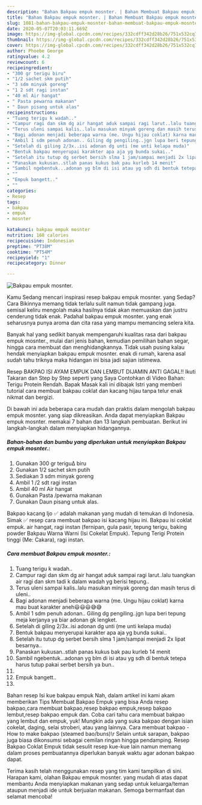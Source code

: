 ```yaml
---
description: "Bahan Bakpau empuk mosnter. | Bahan Membuat Bakpau empuk mosnter. Yang Bikin Ngiler"
title: "Bahan Bakpau empuk mosnter. | Bahan Membuat Bakpau empuk mosnter. Yang Bikin Ngiler"
slug: 1081-bahan-bakpau-empuk-mosnter-bahan-membuat-bakpau-empuk-mosnter-yang-bikin-ngiler
date: 2020-05-07T20:03:11.669Z
image: https://img-global.cpcdn.com/recipes/332cdff342d28b26/751x532cq70/bakpau-empuk-mosnter-foto-resep-utama.jpg
thumbnail: https://img-global.cpcdn.com/recipes/332cdff342d28b26/751x532cq70/bakpau-empuk-mosnter-foto-resep-utama.jpg
cover: https://img-global.cpcdn.com/recipes/332cdff342d28b26/751x532cq70/bakpau-empuk-mosnter-foto-resep-utama.jpg
author: Phoebe George
ratingvalue: 4.2
reviewcount: 6
recipeingredient:
- "300 gr terigu biru"
- "1/2 sachet skm putih"
- "3 sdm minyak goreng"
- "1 2 sdt ragi instan"
- "40 ml Air hangat"
- " Pasta pewarna makanan"
- " Daun pisang untuk alas"
recipeinstructions:
- "Tuang terigu k wadah.."
- "Campur ragi dan skm dg air hangat aduk sampai ragi larut..lalu tuangkan air ragi dan skm tadi k dalam wadah yg berisi tepung.."
- "Terus uleni sampai kalis..lalu masukan minyak goreng dan masih terus di uleni.."
- "Bagi adonan menjadi beberapa warna (me. Ungu hijau coklat) karna mau buat karakter aneh😃😃😃😅😅"
- "Ambil 1 sdm penuh adonan.. Giling dg pengiling..jgn lupa beri tepung meja kerjanya ya biar adonan gk lengket."
- "Setelah di giling 2/3x..isi adonan dg unti (me unti kelapa muda)"
- "Bentuk bakpau menyerupai karakter apa aja yg bunda sukai.."
- "Setelah itu tutup dg serbet bersih slma 1 jam/sampai menjadi 2x lipat besarnya.."
- "Panaskan kukusan..stlah panas kukus bak pau kurleb 14 menit"
- "Sambil ngebentuk...adonan yg blm di isi atau yg sdh di bentuk tetepa harus tutup pakai serbet bersih ya bun.."
- ""
- "Empuk bangett.."
- ""
categories:
- Resep
tags:
- bakpau
- empuk
- mosnter

katakunci: bakpau empuk mosnter 
nutrition: 168 calories
recipecuisine: Indonesian
preptime: "PT38M"
cooktime: "PT54M"
recipeyield: "1"
recipecategory: Dinner

---
```



![Bakpau empuk mosnter.](https://img-global.cpcdn.com/recipes/332cdff342d28b26/751x532cq70/bakpau-empuk-mosnter-foto-resep-utama.jpg)

Kamu Sedang mencari inspirasi resep bakpau empuk mosnter. yang Sedap? Cara Bikinnya memang tidak terlalu sulit namun tidak gampang juga. semisal keliru mengolah maka hasilnya tidak akan memuaskan dan justru cenderung tidak enak. Padahal bakpau empuk mosnter. yang enak seharusnya punya aroma dan cita rasa yang mampu memancing selera kita.

Banyak hal yang sedikit banyak mempengaruhi kualitas rasa dari bakpau empuk mosnter., mulai dari jenis bahan, kemudian pemilihan bahan segar, hingga cara membuat dan menghidangkannya. Tidak usah pusing kalau hendak menyiapkan bakpau empuk mosnter. enak di rumah, karena asal sudah tahu triknya maka hidangan ini bisa jadi sajian istimewa.

Resep BAKPAO ISI AYAM EMPUK DAN LEMBUT DIJAMIN ANTI GAGAL!! Ikuti Takaran dan Step by Step seperti yang Saya Contohkan di Video Bahan: Terigu Protein Rendah. Bapak Masak kali ini dibajak Istri yang memberi tutorial cara membuat bakpau coklat dan kacang hijau tanpa telur enak nikmat dan bergizi.


Di bawah ini ada beberapa cara mudah dan praktis dalam mengolah bakpau empuk mosnter. yang siap dikreasikan. Anda dapat menyiapkan Bakpau empuk mosnter. memakai 7 bahan dan 13 langkah pembuatan. Berikut ini langkah-langkah dalam menyiapkan hidangannya.

<!--inarticleads1-->

##### Bahan-bahan dan bumbu yang diperlukan untuk menyiapkan Bakpau empuk mosnter.:

1. Gunakan 300 gr teriguΔ biru
1. Gunakan 1/2 sachet skm putih
1. Sediakan 3 sdm minyak goreng
1. Ambil 1 /2 sdt ragi instan
1. Ambil 40 ml Air hangat
1. Gunakan  Pasta /pewarna makanan
1. Gunakan  Daun pisang untuk alas.


Bakpao kacang Ijo ✅ adalah makanan yang mudah di temukan di Indonesia. Simak ✅ resep cara membuat bakpao isi kacang hijau ini. Bakpau isi coklat empuk. air hangat, ragi instan (fernipan, gula pasir, tepung terigu, baking powder Bakpau Warna Warni (Isi Cokelat Empuk). Tepung Terigi Protein tinggi (Me: Cakara), ragi instan. 

<!--inarticleads2-->

##### Cara membuat Bakpau empuk mosnter.:

1. Tuang terigu k wadah..
1. Campur ragi dan skm dg air hangat aduk sampai ragi larut..lalu tuangkan air ragi dan skm tadi k dalam wadah yg berisi tepung..
1. Terus uleni sampai kalis..lalu masukan minyak goreng dan masih terus di uleni..
1. Bagi adonan menjadi beberapa warna (me. Ungu hijau coklat) karna mau buat karakter aneh😃😃😃😅😅
1. Ambil 1 sdm penuh adonan.. Giling dg pengiling..jgn lupa beri tepung meja kerjanya ya biar adonan gk lengket.
1. Setelah di giling 2/3x..isi adonan dg unti (me unti kelapa muda)
1. Bentuk bakpau menyerupai karakter apa aja yg bunda sukai..
1. Setelah itu tutup dg serbet bersih slma 1 jam/sampai menjadi 2x lipat besarnya..
1. Panaskan kukusan..stlah panas kukus bak pau kurleb 14 menit
1. Sambil ngebentuk...adonan yg blm di isi atau yg sdh di bentuk tetepa harus tutup pakai serbet bersih ya bun..
1. 
1. Empuk bangett..
1. 


Bahan resep Isi kue bakpau empuk Nah, dalam artikel ini kami akam memberikan Tips Membuat Bakpao Empuk yang bisa Anda resep bakpao,cara membuat bakpao,resep bakpao empuk,resep bakpao lembut,resep bakpao empuk dan. Coba cari tahu cara membuat bakpao yang lembut dan empuk, yuk! Mungkin ada yang suka bakpao dengan isian cokelat, daging, selai stroberi, atau yang lainnya. Cara membuat bakpao - How to make bakpao (steamed bao/buns)\r Selain untuk sarapan, bakpao juga biasa dikonsumsi sebagai cemilan ringan hingga pendamping. Resep Bakpao Coklat Empuk tidak sesulit resep kue-kue lain namun memang dalam proses pembuatannya diperlukan banyak waktu agar adonan bakpao dapat. 

Terima kasih telah menggunakan resep yang tim kami tampilkan di sini. Harapan kami, olahan Bakpau empuk mosnter. yang mudah di atas dapat membantu Anda menyiapkan makanan yang sedap untuk keluarga/teman ataupun menjadi ide untuk berjualan makanan. Semoga bermanfaat dan selamat mencoba!
